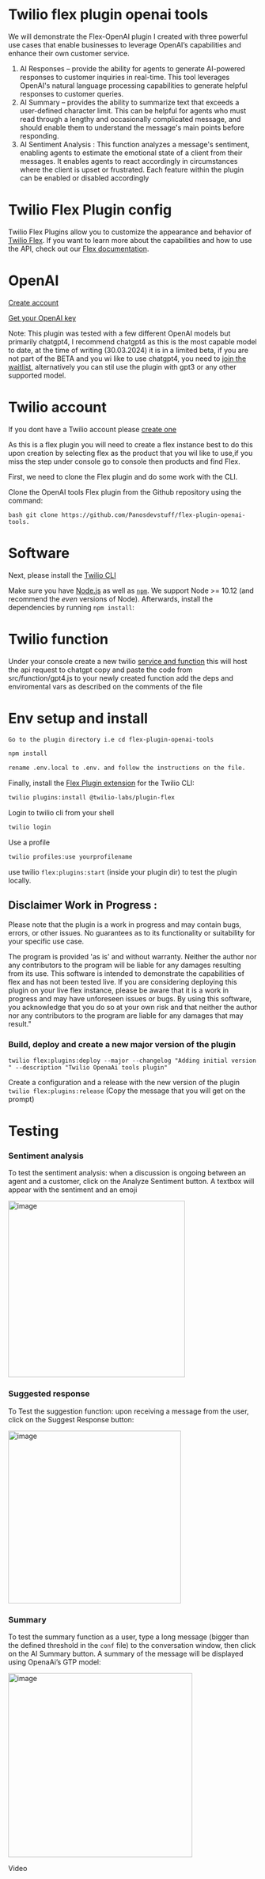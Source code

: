 # Twilio flex plugin openai tools

We will demonstrate the Flex-OpenAI plugin I created  with three powerful use cases that enable businesses to leverage OpenAI’s capabilities and enhance their own customer service. 

1. 	AI Responses – provide the ability for agents to generate AI-powered responses to customer inquiries in real-time. This tool leverages OpenAI's natural language processing capabilities to generate helpful responses to customer queries.
2. 	AI Summary – provides the ability to summarize text that exceeds a user-defined character limit. This can be helpful for agents who must read through a lengthy and occasionally complicated message, and should enable them to understand the message's main points before responding. 
3. 	AI Sentiment Analysis : This function analyzes a message's sentiment, enabling agents to estimate the emotional state of a client from their messages. It enables agents to react accordingly in circumstances where the client is upset or frustrated.  Each feature within the plugin can be enabled or disabled accordingly 

#  Twilio Flex Plugin config

Twilio Flex Plugins allow you to customize the appearance and behavior of [Twilio Flex](https://www.twilio.com/flex). If you want to learn more about the capabilities and how to use the API, check out our [Flex documentation](https://www.twilio.com/docs/flex).



# OpenAI



[Create account](https://platform.openai.com/account/billing/overview)



[Get your OpenAI key](https://platform.openai.com/account/api-keys)

Note:
This plugin was tested with a few different OpenAI models but primarily chatgpt4, I recommend chatgpt4 as this is the most capable model to date, at the time of writing (30.03.2024) it is in a limited beta, if you are not part of the BETA and you wi  like to use chatgpt4, you need to [join the waitlist](  https://openai.com/waitlist/gpt-4-api), alternatively you can stil use the plugin with gpt3 or any other supported model.




# Twilio account

If you dont have a Twilio account please  [create one](https://www.twilio.com/try-twilio)

As this is a flex plugin you will need to create a flex instance best to do this upon creation by selecting flex as the product that you wil like to use,if you miss the step under console go to console then products and find Flex.


First, we need to clone the Flex plugin and do some work with the CLI.

Clone the OpenAI tools Flex plugin from the Github repository using the command: 


```bash git clone https://github.com/Panosdevstuff/flex-plugin-openai-tools. ```

# Software


Next, please install the [Twilio CLI](https://www.twilio.com/docs/twilio-cli/quickstart) 


Make sure you have [Node.js](https://nodejs.org) as well as [`npm`](https://npmjs.com). We support Node >= 10.12 (and recommend the _even_ versions of Node). Afterwards, install the dependencies by running `npm install`:
 
# Twilio function

Under your console create a new twilio  [service and function]( https://console.twilio.com/us1/develop/functions/services) this will host the api request to chatgpt 
copy and paste the code from src/function/gpt4.js to your newly created function add the deps and enviromental vars as described on the comments of the file 


# Env setup and install


```bash
Go to the plugin directory i.e cd flex-plugin-openai-tools
```


```bash
npm install
```
```bash
rename .env.local to .env. and follow the instructions on the file.
```

Finally, install the [Flex Plugin extension](https://github.com/twilio-labs/plugin-flex/tree/v1-beta) for the Twilio CLI:

```bash
twilio plugins:install @twilio-labs/plugin-flex
```
Login to twilio cli from your shell 
```bash
twilio login 
```

Use a profile
```bash
twilio profiles:use yourprofilename
```

use twilio ``` flex:plugins:start ``` (inside your plugin dir) to test the plugin locally.


## Disclaimer Work in Progress : ##

Please note that the plugin is a work in progress and may contain bugs, errors, or other issues.  No guarantees as to its functionality or suitability for your specific use case.

The program is provided 'as is' and without warranty. Neither the author nor any contributors to the program will be liable for any damages resulting from its use. This software is intended to demonstrate the capabilities of flex and has not been tested live. If you are considering deploying this plugin on your live flex instance, please be aware that it is a work in progress and may have unforeseen issues or bugs. By using this software, you acknowledge that you do so at your own risk and that neither the author nor any contributors to the program are liable for any damages that may result."


### Build, deploy and create a new major version of the plugin ###
 ``` twilio flex:plugins:deploy --major --changelog "Adding initial version " --description "Twilio OpenaAi tools plugin"  ```

 Create a configuration and a release with the new version of the plugin
``` twilio flex:plugins:release ``` (Copy the message that you will get on the prompt)

# Testing #

### Sentiment analysis ###
To test the sentiment analysis: when a discussion is ongoing between an agent and a customer, click on the Analyze Sentiment button. A textbox will appear with the sentiment and an emoji

<img width="357" alt="image" src="https://user-images.githubusercontent.com/108264826/230463269-d222f27a-e061-40ce-8d58-8175705922ff.png">


### Suggested response ###
To Test the suggestion function: upon receiving a message from the user, click on the Suggest Response button: 

<img width="349" alt="image" src="https://user-images.githubusercontent.com/108264826/230463872-b16aea10-0e60-49b2-a747-7a7a858675b5.png">

### Summary ###
To test the summary function as a user, type a long message (bigger than the defined threshold in the `conf` file)  to the conversation window, then click on the AI Summary button. A summary of the message will be displayed using OpenaAi’s GTP model:

<img width="372" alt="image" src="https://user-images.githubusercontent.com/108264826/230464059-bb0cf9a0-183a-4bda-96f8-89ff0c01b385.png">

Video 





